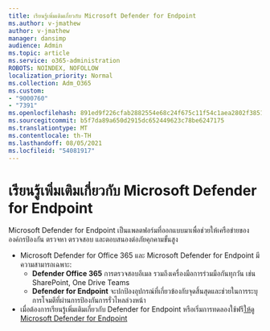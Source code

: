 ```yaml
---
title: เรียนรู้เพิ่มเติมเกี่ยวกับ Microsoft Defender for Endpoint
ms.author: v-jmathew
author: v-jmathew
manager: dansimp
audience: Admin
ms.topic: article
ms.service: o365-administration
ROBOTS: NOINDEX, NOFOLLOW
localization_priority: Normal
ms.collection: Adm_O365
ms.custom:
- "9000760"
- "7391"
ms.openlocfilehash: 891ed9f226cfab2882554e68c24f675c11f54c1aea2802f3851d42630af80df8
ms.sourcegitcommit: b5f7da89a650d2915dc652449623c78be6247175
ms.translationtype: MT
ms.contentlocale: th-TH
ms.lasthandoff: 08/05/2021
ms.locfileid: "54081917"
---
```

# <a name="learn-more-about-microsoft-defender-for-endpoint"></a>เรียนรู้เพิ่มเติมเกี่ยวกับ Microsoft Defender for Endpoint

Microsoft Defender for Endpoint เป็นแพลตฟอร์มที่ออกแบบมาเพื่อช่วยให้เครือข่ายขององค์กรป้องกัน ตรวจหา ตรวจสอบ และตอบสนองต่อภัยคุกคามขั้นสูง

- Microsoft Defender for Office 365 และ Microsoft Defender for Endpoint มีความสามารถเฉพาะ:
  - **Defender Office 365** การตรวจสอบอีเมล รวมถึงเครื่องมือการร่วมมือกันทุกวัน เช่น SharePoint, One Drive Teams
  - **Defender for Endpoint** จะปกป้องอุปกรณ์ที่เกี่ยวข้องกับจุดสิ้นสุดและช่วยในการระบุการโจมตีที่ผ่านการป้องกันการรั่วไหลล่วงหน้า
- เมื่อต้องการเรียนรู้เพิ่มเติมเกี่ยวกับ Defender for Endpoint หรือเริ่มการทดลองใช้ฟรี[ให้ดู Microsoft Defender for Endpoint](https://go.microsoft.com/fwlink/?linkid=2094113)
